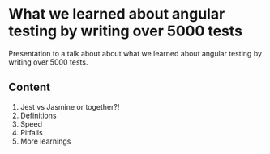 # What we learned about angular testing by writing over 5000 tests
Presentation to a talk about about 
what we learned about angular testing by writing over 5000 tests.

## Content
1. Jest vs Jasmine or together?!
1. Definitions
1. Speed
1. Pitfalls
1. More learnings

